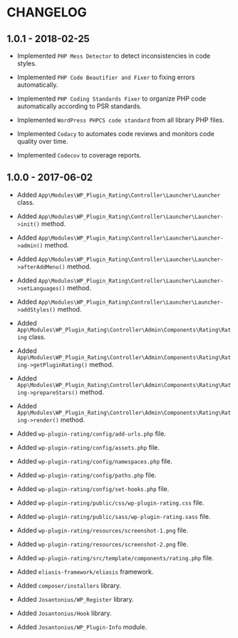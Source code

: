 # CHANGELOG

## 1.0.1 - 2018-02-25

* Implemented `PHP Mess Detector` to detect inconsistencies in code styles.

* Implemented `PHP Code Beautifier and Fixer` to fixing errors automatically.

* Implemented `PHP Coding Standards Fixer` to organize PHP code automatically according to PSR standards.

* Implemented `WordPress PHPCS code standard` from all library PHP files.

* Implemented `Codacy` to automates code reviews and monitors code quality over time.

* Implemented `Codecov` to coverage reports.

## 1.0.0 - 2017-06-02

* Added `App\Modules\WP_Plugin_Rating\Controller\Launcher\Launcher` class.
* Added `App\Modules\WP_Plugin_Rating\Controller\Launcher\Launcher->init()` method.
* Added `App\Modules\WP_Plugin_Rating\Controller\Launcher\Launcher->admin()` method.
* Added `App\Modules\WP_Plugin_Rating\Controller\Launcher\Launcher->afterAddMenu()` method.
* Added `App\Modules\WP_Plugin_Rating\Controller\Launcher\Launcher->setLanguages()` method.
* Added `App\Modules\WP_Plugin_Rating\Controller\Launcher\Launcher->addStyles()` method.

* Added `App\Modules\WP_Plugin_Rating\Controller\Admin\Components\Rating\Rating` class.
* Added `App\Modules\WP_Plugin_Rating\Controller\Admin\Components\Rating\Rating->getPluginRating()` method.
* Added `App\Modules\WP_Plugin_Rating\Controller\Admin\Components\Rating\Rating->prepareStars()` method.
* Added `App\Modules\WP_Plugin_Rating\Controller\Admin\Components\Rating\Rating->render()` method.

* Added `wp-plugin-rating/config/add-urls.php` file.
* Added `wp-plugin-rating/config/assets.php` file.
* Added `wp-plugin-rating/config/namespaces.php` file.
* Added `wp-plugin-rating/config/paths.php` file.
* Added `wp-plugin-rating/config/set-hooks.php` file.

* Added `wp-plugin-rating/public/css/wp-plugin-rating.css` file.

* Added `wp-plugin-rating/public/sass/wp-plugin-rating.sass` file.

* Added `wp-plugin-rating/resources/screenshot-1.png` file.
* Added `wp-plugin-rating/resources/screenshot-2.png` file.

* Added `wp-plugin-rating/src/template/components/rating.php` file.


* Added `eliasis-framework/eliasis` framework.

* Added `composer/installers` library.
* Added `Josantonius/WP_Register` library.
* Added `Josantonius/Hook` library.

* Added `Josantonius/WP_Plugin-Info` module.
